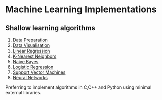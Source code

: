 # Machine Learning Implementations


## Shallow learning algorithms

1. [Data Preparation]()
2. [Data Visualisation]()
3. [Linear Regression]()
3. [K-Nearest Neighbors]()
4. [Naive Bayes]()
5. [Logistic Regression]()
6. [Support Vector Machines]()
7. [Neural Networks]()

Preferring to implement algorithms in C,C++ and Python using minimal external libraries.

